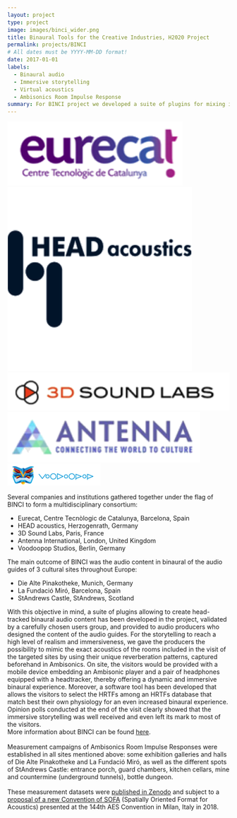 ```yaml
---
layout: project
type: project
image: images/binci_wider.png
title: Binaural Tools for the Creative Industries, H2020 Project
permalink: projects/BINCI
# All dates must be YYYY-MM-DD format!
date: 2017-01-01
labels:
  - Binaural audio
  - Immersive storytelling
  - Virtual acoustics
  - Ambisonics Room Impulse Response
summary: For BINCI project we developed a suite of plugins for mixing in binaural the audio guides content of some museums and cultural sites, plus an ambisonics player supporting head tracking for an enhanced visitor experience.
---
```


<div class="ui small rounded images">
  <img class="ui image" src="../images/eurecat_logo.png">
  <img class="ui image" src="../images/head_acoustics.png">
  <img class="ui image" src="../images/3DSL.png">
  <img class="ui image" src="../images/antenna_logo.png">
  <img class="ui image" src="../images/VDP_Logo.png">

</div>

Several companies and institutions gathered together under the flag of BINCI to form a multidisciplinary consortium:
- Eurecat, Centre Tecnòlogic de Catalunya, Barcelona, Spain
- HEAD acoustics, Herzogenrath, Germany
- 3D Sound Labs, Paris, France
- Antenna International, London, United Kingdom
- Voodoopop Studios, Berlin, Germany

The main outcome of BINCI was the audio content in binaural of the audio guides of 3 cultural sites throughout Europe:
- Die Alte Pinakotheke, Munich, Germany
- La Fundació Miró, Barcelona, Spain
- StAndrews Castle, StAndrews, Scotland

With this objective in mind, a suite of plugins allowing to create head-tracked binaural audio content has been developed in the project, validated by a carefully chosen users group, and provided to audio producers who designed the content of the audio guides. For the storytelling to reach a high level of realism and immersiveness, we gave the producers the possibility to mimic the exact acoustics of the rooms included in the visit of the targeted sites by using their unique reverberation patterns, captured beforehand in Ambisonics. On site, the visitors would be provided with a mobile device embedding an Ambisonic player and a pair of headphones equipped with a headtracker, thereby offering a dynamic and immersive binaural experience. Moreover, a software tool has been developed that allows the visitors to select the HRTFs among an HRTFs database that match best their own physiology for an even increased binaural experience. Opinion polls conducted at the end of the visit clearly showed that the immersive storytelling was well received and even left its mark to most of the visitors.<br />
More information about BINCI can be found [here](https://binci.eu/).<br /><br />
Measurement campaigns of Ambisonics Room Impulse Responses were established in all sites mentioned above: some exhibition galleries and halls of Die Alte Pinakotheke and La Fundació Miró, as well as the different spots of StAndrews Castle: entrance porch, guard chambers, kitchen cellars, mine and countermine (underground tunnels), bottle dungeon.<br /><br />
These measurement datasets were [published in Zenodo](https://zenodo.org/record/1299894#.XSHGfNMzbMU) and subject to a [proposal of a new Convention of SOFA](http://www.aes.org/e-lib/browse.cfm?elib=19560) (Spatially Oriented Format for Acoustics) presented at the 144th AES Convention in Milan, Italy in 2018.
